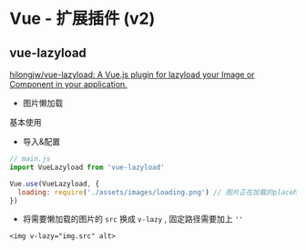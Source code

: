 # Vue - 扩展插件 (v2)



## vue-lazyload

[hilongjw/vue-lazyload: A Vue.js plugin for lazyload your Image or Component in your application.](https://github.com/hilongjw/vue-lazyload)

- 图片懒加载

基本使用

- 导入&配置

```js
// main.js
import VueLazyload from 'vue-lazyload'

Vue.use(VueLazyload, {
  loading: require('./assets/images/loading.png') // 图片正在加载的placeholder图片
})
```

- 将需要懒加载的图片的 `src` 换成 `v-lazy` , 固定路径需要加上 `''`

```vue
<img v-lazy="img.src" alt>
```

